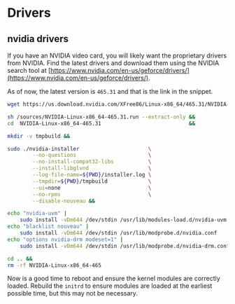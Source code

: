 # Drivers

## nvidia drivers

If you have an NVIDIA video card, you will likely want the proprietary drivers from NVIDIA. Find the latest drivers and download them using the NVIDIA search tool at [https://www.nvidia.com/en-us/geforce/drivers/](https://www.nvidia.com/en-us/geforce/drivers/).

As of now, the latest version is `465.31` and that is the link in the snippet.

```sh
wget https://us.download.nvidia.com/XFree86/Linux-x86_64/465.31/NVIDIA-Linux-x86_64-465.31.run -P /sources &&

sh /sources/NVIDIA-Linux-x86_64-465.31.run --extract-only &&
cd  NVIDIA-Linux-x86_64-465.31                            &&

mkdir -v tmpbuild &&

sudo ./nvidia-installer                      \
        --no-questions                       \
        --no-install-compat32-libs           \
        --install-libglvnd                   \
        --log-file-name=${PWD}/installer.log \
        --tmpdir=${PWD}/tmpbuild             \
        --ui=none                            \
        --no-rpms                            \
        --disable-nouveau &&

echo "nvidia-uvm" |
    sudo install -vDm644 /dev/stdin /usr/lib/modules-load.d/nvidia-uvm.conf &&
echo "blacklist nouveau" |
    sudo install -vDm644 /dev/stdin /usr/lib/modprobe.d/nvidia.conf         &&
echo "options nvidia-drm modeset=1" |
    sudo install -vDm644 /dev/stdin /usr/lib/modprobe.d/nvidia-drm.conf     &&

cd .. &&
rm -rf NVIDIA-Linux-x86_64-465
```

Now is a good time to reboot and ensure the kernel modules are correctly loaded. Rebuild the `initrd` to ensure modules are loaded at the earliest possible time, but this may not be necessary.
